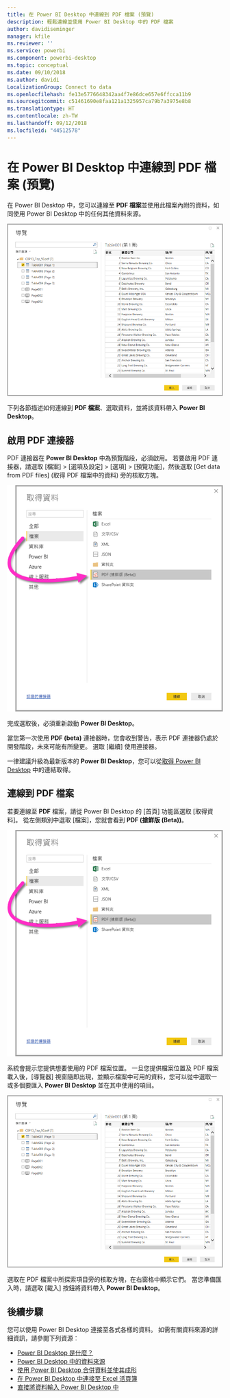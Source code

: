 ```yaml
---
title: 在 Power BI Desktop 中連線到 PDF 檔案 (預覽)
description: 輕鬆連線並使用 Power BI Desktop 中的 PDF 檔案
author: davidiseminger
manager: kfile
ms.reviewer: ''
ms.service: powerbi
ms.component: powerbi-desktop
ms.topic: conceptual
ms.date: 09/10/2018
ms.author: davidi
LocalizationGroup: Connect to data
ms.openlocfilehash: fe13e5776648342aa4f7e86dce657e6ffcca11b9
ms.sourcegitcommit: c51461690e8faa121a1325957ca79b7a3975e8b8
ms.translationtype: HT
ms.contentlocale: zh-TW
ms.lasthandoff: 09/12/2018
ms.locfileid: "44512578"
---
```

# <a name="connect-to-a-pdf-file-in-power-bi-desktop-preview"></a>在 Power BI Desktop 中連線到 PDF 檔案 (預覽)
在 Power BI Desktop 中，您可以連線至 **PDF 檔案**並使用此檔案內附的資料，如同使用 Power BI Desktop 中的任何其他資料來源。

![連線至 PDF 檔案中的資料](media/desktop-connect-pdf/connect-pdf_04.png)

下列各節描述如何連線到 **PDF 檔案**、選取資料，並將該資料帶入 **Power BI Desktop**。

## <a name="enable-the-pdf-connector"></a>啟用 PDF 連接器
PDF 連接器在 **Power BI Desktop** 中為預覽階段，必須啟用。 若要啟用 PDF 連接器，請選取 [檔案] > [選項及設定] > [選項] > [預覽功能]，然後選取 [Get data from PDF files] \(取得 PDF 檔案中的資料\) 旁的核取方塊。 

![從 [選項] > [預覽功能] 啟用 PDF 連接器](media/desktop-connect-pdf/connect-pdf_01.png)

完成選取後，必須重新啟動 **Power BI Desktop**。

當您第一次使用 **PDF (beta)** 連接器時，您會收到警告，表示 PDF 連接器仍處於開發階段，未來可能有所變更。 選取 [繼續] 使用連接器。

一律建議升級為最新版本的 **Power BI Desktop**，您可以從[取得 Power BI Desktop](desktop-get-the-desktop.md) 中的連結取得。 

## <a name="connect-to-a-pdf-file"></a>連線到 PDF 檔案
若要連線至 **PDF** 檔案，請從 Power BI Desktop 的 [首頁] 功能區選取 [取得資料]。 從左側類別中選取 [檔案]，您就會看到 **PDF (搶鮮版 (Beta))**。

![從 [取得資料] 選取 [PDF]](media/desktop-connect-pdf/connect-pdf_01.png)

系統會提示您提供想要使用的 PDF 檔案位置。 一旦您提供檔案位置及 PDF 檔案載入後，[導覽器] 視窗隨即出現，並顯示檔案中可用的資料，您可以從中選取一或多個要匯入 **Power BI Desktop** 並在其中使用的項目。

![連線至 PDF 檔案中的資料](media/desktop-connect-pdf/connect-pdf_04.png)

選取在 PDF 檔案中所探索項目旁的核取方塊，在右窗格中顯示它們。 當您準備匯入時，請選取 [載入] 按鈕將資料帶入 **Power BI Desktop**。


## <a name="next-steps"></a>後續步驟
您可以使用 Power BI Desktop 連接至各式各樣的資料。 如需有關資料來源的詳細資訊，請參閱下列資源︰

* [Power BI Desktop 是什麼？](desktop-what-is-desktop.md)
* [Power BI Desktop 中的資料來源](desktop-data-sources.md)
* [使用 Power BI Desktop 合併資料並使其成形](desktop-shape-and-combine-data.md)
* [在 Power BI Desktop 中連接至 Excel 活頁簿](desktop-connect-excel.md)   
* [直接將資料輸入 Power BI Desktop 中](desktop-enter-data-directly-into-desktop.md)   

